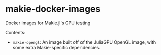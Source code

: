 # makie-docker-images
Docker images for Makie.jl's GPU testing

Contents:
- `makie-opengl`: An image built off of the JuliaGPU OpenGL image, with some extra Makie-specific dependencies.
